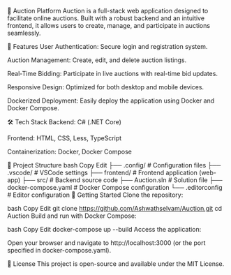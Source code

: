🛒 Auction Platform
Auction is a full-stack web application designed to facilitate online auctions. Built with a robust backend and an intuitive frontend, it allows users to create, manage, and participate in auctions seamlessly.

🚀 Features
User Authentication: Secure login and registration system.

Auction Management: Create, edit, and delete auction listings.

Real-Time Bidding: Participate in live auctions with real-time bid updates.

Responsive Design: Optimized for both desktop and mobile devices.

Dockerized Deployment: Easily deploy the application using Docker and Docker Compose.

🛠️ Tech Stack
Backend: C# (.NET Core)

Frontend: HTML, CSS, Less, TypeScript

Containerization: Docker, Docker Compose

📂 Project Structure
bash
Copy
Edit
├── .config/               # Configuration files
├── .vscode/               # VSCode settings
├── frontend/              # Frontend application (web-app)
├── src/                   # Backend source code
├── Auction.sln            # Solution file
├── docker-compose.yaml    # Docker Compose configuration
└── .editorconfig          # Editor configuration
🧪 Getting Started
Clone the repository:

bash
Copy
Edit
git clone https://github.com/Ashwathselvam/Auction.git
cd Auction
Build and run with Docker Compose:

bash
Copy
Edit
docker-compose up --build
Access the application:

Open your browser and navigate to http://localhost:3000 (or the port specified in docker-compose.yaml).

📄 License
This project is open-source and available under the MIT License.

